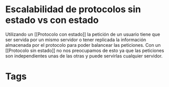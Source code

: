 # Escalabilidad de protocolos sin estado vs con estado
Utilizando un [[Protocolo con estado]] la petición de un usuario tiene que ser servida por un mismo servidor o tener replicada la información almacenada por el protocolo para poder balancear las peticiones.
Con un [[Protocolo sin estado]] no nos preocupamos de esto ya que las peticiones son independientes unas de las otras y puede servirlas cualquier servidor.

# Tags
